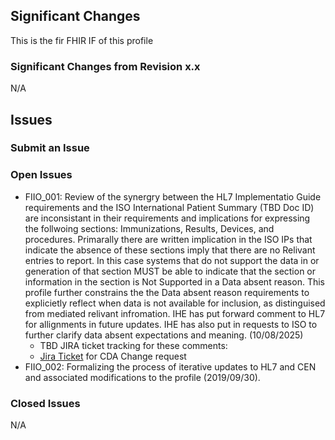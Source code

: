 
## Significant Changes
This is the fir FHIR IF of this profile
### Significant Changes from Revision x.x
N/A
## Issues

### Submit an Issue

### Open Issues
- FIIO_001: Review of the synergry between the HL7 Implementatio Guide requirements and the ISO International Patient Summary (TBD Doc ID) are inconsistant in their requirements and implications for expressing the follwoing sections: Immunizations, Results, Devices, and procedures. Primarally there are written implication in the ISO IPs that indicate the absence of these sections imply that there are no Relivant entries to report. In this case systems that do not support the data in or generation of that section MUST be able to indicate that the section or information in the section is Not Supported in a Data absent reason. This profile further constrains the the Data absent reason requirements to explicietly reflect when data is not available for inclusion, as distinguised from mediated relivant infromation. IHE has put forward comment to HL7 for allignments in future updates. IHE has also put in requests to ISO to further clarify data absent expectations and meaning. (10/08/2025)
  -  TBD JIRA ticket tracking for these comments: 
  -  [Jira Ticket](https://jira.hl7.org/browse/CDA-21425) for CDA Change request 
- FIIO_002: Formalizing the process of iterative updates to HL7 and CEN and associated modifications to the profile (2019/09/30).

### Closed Issues
N/A
